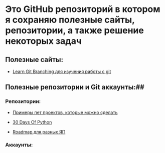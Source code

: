 # Это GitHub репозиторий в котором я сохраняю полезные сайты, репозитории, а также решение некоторых задач


## Полезные сайты:

- [Learn Git Branching для изучения работы с git](https://learngitbranching.js.org/?locale=ru_RU)

## Полезные репозитории и Git аккаунты:##

### Репозитории:

- [Примеры пет проектов, которые можно сделать](https://github.com/practical-tutorials/project-based-learning?tab=readme-ov-file#python)

- [30 Days Of Python](https://github.com/Asabeneh/30-Days-Of-Python)

- [Roadmap для разных ЯП](https://github.com/kamranahmedse/developer-roadmap)

### Аккаунты:


